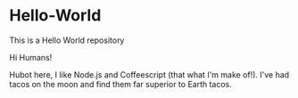 # Hello-World
This is a Hello World repository

Hi Humans!

Hubot here, I like Node.js and Coffeescript (that what I'm make of!).
I've had tacos on the moon and find them far superior to Earth tacos.
